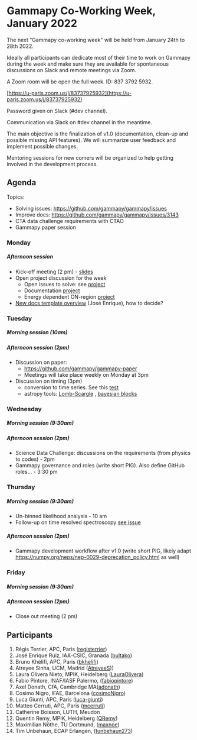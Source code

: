 # Gammapy Co-Working Week, January 2022

The next "Gammapy co-working week" will be held from January 24th to 28th 2022.

Ideally all participants can dedicate most of their time to work on Gammapy during the week and make sure they are available for spontaneous discussions on Slack and remote meetings via Zoom.

A Zoom room will be open the full week.  ID: 837 3792 5932.

[https://u-paris.zoom.us/j/83737925932](https://u-paris.zoom.us/j/83737925932)

Password given on Slack (#dev channel).

Communication via Slack on #dev channel in the meantime.

The main objective is the finalization of v1.0 (documentation, clean-up and possible missing API features). We will summarize user feedback and implement possible changes.

Mentoring sessions for new comers will be organized to help getting involved in the development process. 

## Agenda
Topics:
- Solving issues: https://github.com/gammapy/gammapy/issues
- Improve docs: https://github.com/gammapy/gammapy/issues/3143
- CTA data challenge requirements with CTAO 
- Gammapy paper session

### Monday
##### Afternoon session
* Kick-off meeting (2 pm) - [slides](coding%20sprint%20intro.pdf)
* Open project discussion for the week
  * Open issues to solve: see [project](https://github.com/orgs/gammapy/projects/2) 
  * Documentation [project](https://github.com/orgs/gammapy/projects/1/views/1)
  * Energy dependent ON-region [project](https://github.com/orgs/gammapy/projects/3)
* [New docs template overview](https://www.iaa.csic.es/~jer/gammapydocs/index.html) (José Enrique), how to decide?

### Tuesday
##### Morning session (10am)
##### Afternoon session (2pm)
* Discussion on paper: 
  * https://github.com/gammapy/gammapy-paper
  * Meetings will take place weekly on Monday at 3pm
* Discussion on timing (3pm)
  * conversion to time series. See this [test](https://github.com/gammapy/gammapy/blob/master/gammapy/estimators/points/tests/test_lightcurve.py#L125)
  * astropy tools: [Lomb-Scargle](https://docs.astropy.org/en/stable/timeseries/lombscargle.html) , [bayesian blocks](https://docs.astropy.org/en/stable/api/astropy.stats.bayesian_blocks.html)
    

### Wednesday
##### Morning session (9:30am)
##### Afternoon session (2pm)
- Science Data Challenge: discussions on the requirements (from physics to codes) - 2pm
- Gammapy governance and roles (write short PIG). Also define GitHub roles...  - 3:30 pm


### Thursday
##### Morning session (9:30am)
- Un-binned likelihood analysis - 10 am
- Follow-up on time resolved spectroscopy [see issue](https://github.com/gammapy/gammapy/issues/3616)

##### Afternoon session (2pm)
- Gammapy development workflow after v1.0 (write short PIG, likely adapt https://numpy.org/neps/nep-0029-deprecation_policy.html as well)

### Friday
##### Morning session (9:30am)
##### Afternoon session (2pm)
- Close out meeting (2 pm)

## Participants
1. Régis Terrier, APC, Paris ([registerrier](https://github.com/registerrier))
2. José Enrique Ruiz, IAA-CSIC, Granada ([bultako](https://github.com/bultako))
3. Bruno Khélifi, APC, Paris ([bkhelifi](https://github.com/bkhelifi))
4. Atreyee Sinha, UCM, Madrid ([AtreyeeS](https://github.com/AtreyeeS)))
5. Laura Olivera Nieto, MPIK, Heidelberg ([LauraOlivera](https://github.com/LauraOlivera))
6. Fabio Pintore, INAF/IASF Palermo, ([fabiopintore](https://github.com/fabiopintore))
7. Axel Donath, CfA, Cambridge MA([adonath](https://github.com/adonath))
8. Cosimo Nigro, IFAE, Barcelona ([cosimoNigro](https://github.com/cosimoNigro))
9. Luca Giunti, APC, Paris ([luca-giunti](https://github.com/luca-giunti))
10. Matteo Cerruti, APC, Paris ([mcerruti](https://github.com/mcerruti))
11. Catherine Boisson, LUTH, Meudon
12. Quentin Remy, MPIK, Heidelberg ([QRemy](https://github.com/QRemy))
13. Maximilian Nöthe, TU Dortmund, ([maxnoe](https://github.com/maxnoe))
14. Tim Unbehaun, ECAP Erlangen, ([tunbehaun273](https://github.com/tunbehaun273))
